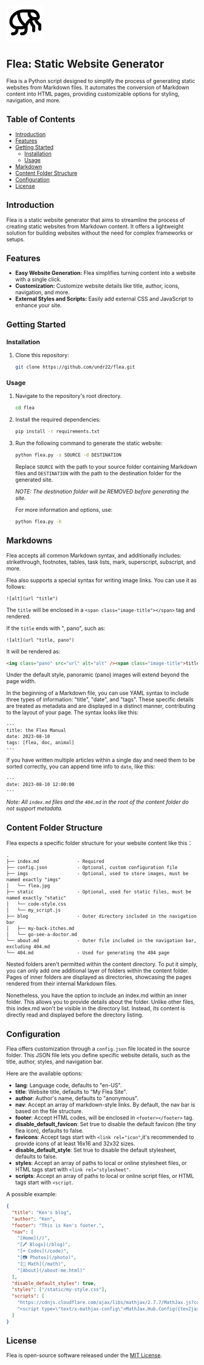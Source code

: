 ![flea icon by icons8](/static/flea-favicon-96.png)

# Flea: Static Website Generator

Flea is a Python script designed to simplify the process of generating static websites from Markdown files. It automates the conversion of Markdown content into HTML pages, providing customizable options for styling, navigation, and more.

## Table of Contents

- [Introduction](#introduction)
- [Features](#features)
- [Getting Started](#getting-started)
  - [Installation](#installation)
  - [Usage](#usage)
- [Markdown](#markdowns)
- [Content Folder Structure](#content-folder-structure)
- [Configuration](#configuration)
- [License](#license)

## Introduction

Flea is a static website generator that aims to streamline the process of creating static websites from Markdown content. It offers a lightweight solution for building websites without the need for complex frameworks or setups.

## Features

- **Easy Website Generation:** Flea simplifies turning content into a website with a single click.
- **Customization:** Customize website details like title, author, icons, navigation, and more.
- **External Styles and Scripts:** Easily add external CSS and JavaScript to enhance your site.

## Getting Started

### Installation

1. Clone this repository:

   ```sh
   git clone https://github.com/undr22/flea.git
   ```

### Usage

1. Navigate to the repository's root directory.

   ```sh
   cd flea
   ```

2. Install the required dependencies:

   ```sh
   pip install -r requirements.txt
   ```

3. Run the following command to generate the static website:

   ```sh
   python flea.py -s SOURCE -d DESTINATION
   ```

   Replace `SOURCE` with the path to your source folder containing Markdown files and `DESTINATION` with the path to the destination folder for the generated site.

   _NOTE: The destination folder will be REMOVED before generating the site._

   For more information and options, use:

   ```sh
   python flea.py -h
   ```

## Markdowns

Flea accepts all common Markdown syntax, and additionally includes: strikethrough, footnotes, tables, task lists, mark, superscript, subscript, and more.

Flea also supports a special syntax for writing image links. You can use it as follows:

```
![alt](url "title")
```

The `title` will be enclosed in a `<span class="image-title"></span>` tag and rendered.

If the `title` ends with ", pano", such as:

```
![alt](url "title, pano")
```

It will be rendered as:

```html
<img class="pano" src="url" alt="alt" /><span class="image-title">title</span>
```

Under the default style, panoramic (pano) images will extend beyond the page width.

In the beginning of a Markdown file, you can use YAML syntax to include three types of information: "title", "date", and "tags". These specific details are treated as metadata and are displayed in a distinct manner, contributing to the layout of your page. The syntax looks like this:

```
---
title: the Flea Manual
date: 2023-08-10
tags: [flea, doc, animal]
---
```

If you have written multiple articles within a single day and need them to be sorted correctly, you can append time info to `date`, like this:

```
---
date: 2023-08-10 12:00:00
---
```

_Note: All `index.md` files and the `404.md` in the root of the content folder do not support metadata._

## Content Folder Structure

Flea expects a specific folder structure for your website content like this：

```
.
├── index.md              - Required
├── config.json           - Optional, custom configuration file
├── imgs                  - Optional, used to store images, must be named exactly "imgs"
│   └── flea.jpg
├── static                - Optional, used for static files, must be named exactly "static"
│   └── code-style.css
│   └── my_script.js
├── blog                  - Outer directory included in the navigation bar
│   ├── my-back-itches.md
│   └── go-see-a-doctor.md
└── about.md              - Outer file included in the navigation bar, excluding 404.md
└── 404.md                - Used for generating the 404 page
```

Nested folders aren't permitted within the content directory. To put it simply, you can only add one additional layer of folders within the content folder. Pages of inner folders are displayed as directories, showcasing the pages rendered from their internal Markdown files.

Nonetheless, you have the option to include an index.md within an inner folder. This allows you to provide details about the folder. Unlike other files, this index.md won't be visible in the directory list. Instead, its content is directly read and displayed before the directory listing.

## Configuration

Flea offers customization through a `config.json` file located in the source folder. This JSON file lets you define specific website details, such as the title, author, styles, and navigation bar.

Here are the available options:

- **lang**: Language code, defaults to "en-US".
- **title**: Website title, defaults to "My Flea Site".
- **author**: Author's name, defaults to "anonymous".
- **nav**: Accept an array of markdown-style links. By default, the nav bar is based on the file structure.
- **footer**: Accept HTML codes, will be enclosed in `<footer></footer>` tag.
- **disable_default_favicon**: Set true to disable the default favicon (the tiny flea icon), defaults to false.
- **favicons**: Accept tags start with `<link rel="icon"`,it's recommended to provide icons of at least 16x16 and 32x32 sizes.
- **disable_default_style**: Set true to disable the default stylesheet, defaults to false.
- **styles**: Accept an array of paths to local or online stylesheet files, or HTML tags start with `<link rel="stylesheet"`.
- **scripts**: Accept an array of paths to local or online script files, or HTML tags start with `<script`.

A possible example:

```json
{
  "title": "Ken's blog",
  "author": "Ken",
  "footer": "This is Ken's footer.",
  "nav": [
    "[Home](/)",
    "[🖊️ Blogs](/blog)",
    "[⌨️ Codes](/code)",
    "[📷 Photos](/photo)",
    "[🧮 Math](/math)",
    "[About](/about-me.html)"
  ],
  "disable_default_styles": true,
  "styles": ["/static/my-style.css"],
  "scripts": [
    "https://cdnjs.cloudflare.com/ajax/libs/mathjax/2.7.7/MathJax.js?config=TeX-MML-AM_CHTML",
    "<script type=\"text/x-mathjax-config\">MathJax.Hub.Config({tex2jax: {inlineMath: [['$', '$']], displayMath: [['$$', '$$']], processEscapes: true}});</script>"
  ]
}
```

## License

Flea is open-source software released under the [MIT License](https://opensource.org/licenses/MIT).
